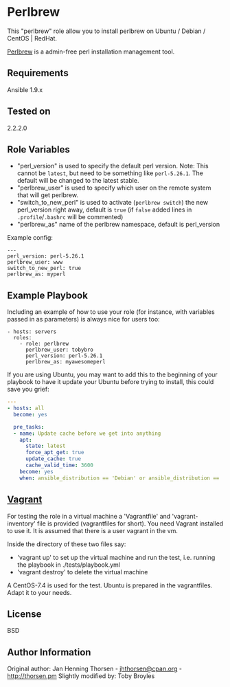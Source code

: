 Perlbrew
=========

This "perlbrew" role allow you to install perlbrew on Ubuntu / Debian / CentOS | RedHat.

[Perlbrew](http://perlbrew.pl) is a admin-free perl installation management
tool.

Requirements
------------

Ansible 1.9.x

Tested on
---------

2.2.2.0

Role Variables
--------------

* "perl_version" is used to specify the default perl version. Note: This cannot be `latest`, but need to be something like `perl-5.26.1`. The default will be changed to the latest stable.
* "perlbrew_user" is used to specify which user on the remote system that will get perlbrew.
* "switch_to_new_perl" is used to activate (`perlbrew switch`) the new perl_version right away, default is `true` (if `false` added lines in `.profile`/`.bashrc` will be commented)
* "perlbrew_as" name of the perlbrew namespace, default is perl_version

Example config:

    ---
    perl_version: perl-5.26.1
    perlbrew_user: www
    switch_to_new_perl: true
    perlbrew_as: myperl

Example Playbook
----------------

Including an example of how to use your role (for instance, with variables passed in as parameters) is always nice for users too:

    - hosts: servers
      roles:
        - role: perlbrew 
          perlbrew_user: tobybro
          perl_version: perl-5.26.1
          perlbrew_as: myawesomeperl

If you are using Ubuntu, you may want to add this to the beginning of your playbook to have it update your Ubuntu before trying to install, this could save you grief:

~~~yaml
---
- hosts: all
  become: yes

  pre_tasks:
  - name: Update cache before we get into anything
    apt:
      state: latest
      force_apt_get: true
      update_cache: true
      cache_valid_time: 3600
    become: yes
    when: ansible_distribution == 'Debian' or ansible_distribution == 'Ubuntu'
~~~

[Vagrant](Vagrant)
-------

For testing the role in a virtual machine a 'Vagrantfile' and 'vagrant-inventory' file is provided (vagrantfiles for short). 
You need Vagrant installed to use it. It is assumed that there is a user vagrant in the vm.

Inside the directory of these two files say:
- 'vagrant up' to set up the virtual machine and run the test, i.e. running the playbook in ./tests/playbook.yml
- 'vagrant destroy' to delete the virtual machine

A CentOS-7.4 is used for the test. Ubuntu is prepared in the vagrantfiles. Adapt it to your needs.


License
-------

BSD

Author Information
------------------

Original author: Jan Henning Thorsen - jhthorsen@cpan.org - http://thorsen.pm
Slightly modified by: Toby Broyles
